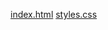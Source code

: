 [index.html](https://github.com/user-attachments/files/22665690/index.html)
[styles.css](https://github.com/user-attachments/files/22665691/styles.css)
